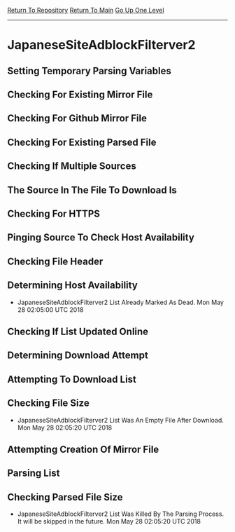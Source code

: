 [Return To Repository](https://github.com/deathbybandaid/piholeparser/)
[Return To Main](https://github.com/deathbybandaid/piholeparser/blob/master/RecentRunLogs/Mainlog.md)
[Go Up One Level](https://github.com/deathbybandaid/piholeparser/blob/master/RecentRunLogs/TopLevelScripts/30-Processing-External-Blacklists.md)
____________________________________
# JapaneseSiteAdblockFilterver2
## Setting Temporary Parsing Variables
## Checking For Existing Mirror File
## Checking For Github Mirror File
## Checking For Existing Parsed File
## Checking If Multiple Sources
## The Source In The File To Download Is
## Checking For HTTPS
## Pinging Source To Check Host Availability
## Checking File Header
## Determining Host Availability
* JapaneseSiteAdblockFilterver2 List Already Marked As Dead. Mon May 28 02:05:00 UTC 2018
## Checking If List Updated Online
## Determining Download Attempt
## Attempting To Download List
## Checking File Size
* JapaneseSiteAdblockFilterver2 List Was An Empty File After Download. Mon May 28 02:05:20 UTC 2018
## Attempting Creation Of Mirror File
## Parsing List
## Checking Parsed File Size
* JapaneseSiteAdblockFilterver2 List Was Killed By The Parsing Process. It will be skipped in the future. Mon May 28 02:05:20 UTC 2018
